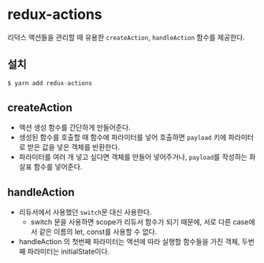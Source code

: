 # redux-actions

리덕스 액션들을 관리할 때 유용한 `createAction`, `handleAction` 함수를 제공한다.

## 설치

```s
$ yarn add redux-actions
```

## createAction

- 액션 생성 함수를 간단하게 만들어준다.
- 생성된 함수를 호출할 때 함수에 파라미터를 넣어 호출하면 `payload` 키에 파라미터로 받은 값을 넣은 객체를 반환한다.
- 파라미터를 여러 개 넣고 싶다면 객체를 만들어 넣어주거나, `payload`를 작성하는 화살표 함수를 넣어준다.

## handleAction

- 리듀서에서 사용했던 `switch`문 대신 사용한다.
  - switch 문을 사용하면 scope가 리듀서 함수가 되기 때문에, 서로 다른 case에서 같은 이름의 let, const를 사용할 수 없다.
- handleAction 의 첫번째 파라미터는 액션에 따라 실행할 함수들을 가진 객체, 두번째 파라미터는 initialState이다.
